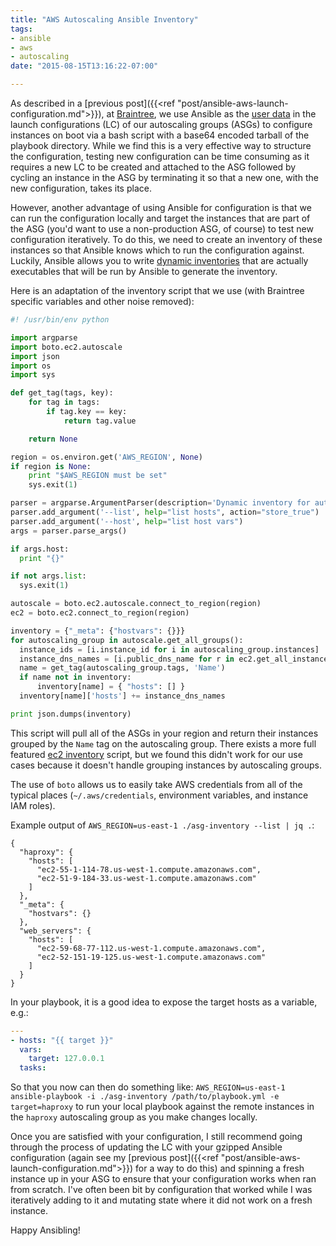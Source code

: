 ```yaml
---
title: "AWS Autoscaling Ansible Inventory"
tags:
- ansible
- aws
- autoscaling
date: "2015-08-15T13:16:22-07:00"

---
```


As described in a [previous post]({{<ref
"post/ansible-aws-launch-configuration.md">}}), at
[Braintree](http://braintreepayments.com/), we use Ansible as the [user
data](http://docs.aws.amazon.com/AWSEC2/latest/UserGuide/user-data.html) in the
launch configurations (LC) of our autoscaling groups (ASGs) to configure
instances on boot via a bash script with a base64 encoded tarball of the
playbook directory. While we find this is a very effective way to structure the
configuration, testing new configuration can be time consuming as it requires a
new LC to be created and attached to the ASG followed by cycling an instance in
the ASG by terminating it so that a new one, with the new configuration, takes
its place.

However, another advantage of using Ansible for configuration is that we can
run the configuration locally and target the instances that are part of the ASG
(you'd want to use a non-production ASG, of course) to test new configuration
iteratively.  To do this, we need to create an inventory of these instances so
that Ansible knows which to run the configuration against.  Luckily, Ansible
allows you to write [dynamic
inventories](http://docs.ansible.com/ansible/intro_dynamic_inventory.html) that
are actually executables that will be run by Ansible to generate the inventory.

Here is an adaptation of the inventory script that we use (with Braintree
specific variables and other noise removed):

```python
#! /usr/bin/env python

import argparse
import boto.ec2.autoscale
import json
import os
import sys

def get_tag(tags, key):
    for tag in tags:
        if tag.key == key:
            return tag.value

    return None

region = os.environ.get('AWS_REGION', None)
if region is None:
    print "$AWS_REGION must be set"
    sys.exit(1)

parser = argparse.ArgumentParser(description='Dynamic inventory for autoscaling groups')
parser.add_argument('--list', help="list hosts", action="store_true")
parser.add_argument('--host', help="list host vars")
args = parser.parse_args()

if args.host:
  print "{}"

if not args.list:
  sys.exit(1)

autoscale = boto.ec2.autoscale.connect_to_region(region)
ec2 = boto.ec2.connect_to_region(region)

inventory = {"_meta": {"hostvars": {}}}
for autoscaling_group in autoscale.get_all_groups():
  instance_ids = [i.instance_id for i in autoscaling_group.instances]
  instance_dns_names = [i.public_dns_name for r in ec2.get_all_instances(instance_ids) for i in r.instances]
  name = get_tag(autoscaling_group.tags, 'Name')
  if name not in inventory:
      inventory[name] = { "hosts": [] }
  inventory[name]['hosts'] += instance_dns_names

print json.dumps(inventory)
```

This script will pull all of the ASGs in your region and return their instances
grouped by the `Name` tag on the autoscaling group. There exists a more full
featured [ec2
inventory](https://raw.githubusercontent.com/ansible/ansible/devel/contrib/inventory/ec2.py)
script, but we found this didn't work for our use cases because it doesn't
handle grouping instances by autoscaling groups.

The use of `boto` allows us to easily take AWS credentials from all of the
typical places (`~/.aws/credentials`, environment variables, and instance IAM
roles).

Example output of `AWS_REGION=us-east-1 ./asg-inventory --list | jq .`:
```
{
  "haproxy": {
    "hosts": [
      "ec2-55-1-114-78.us-west-1.compute.amazonaws.com",
      "ec2-51-9-184-33.us-west-1.compute.amazonaws.com"
    ]
  },
  "_meta": {
    "hostvars": {}
  },
  "web_servers": {
    "hosts": [
      "ec2-59-68-77-112.us-west-1.compute.amazonaws.com",
      "ec2-52-151-19-125.us-west-1.compute.amazonaws.com"
    ]
  }
}
```

In your playbook, it is a good idea to expose the target hosts as a variable,
e.g.:

```yml
---
- hosts: "{{ target }}"
  vars:
    target: 127.0.0.1
  tasks:
```

So that you now can then do something like: `AWS_REGION=us-east-1
ansible-playbook -i ./asg-inventory /path/to/playbook.yml -e target=haproxy` to
run your local playbook against the remote instances in the `haproxy`
autoscaling group as you make changes locally.

Once you are satisfied with your configuration, I still recommend going through
the process of updating the LC with your gzipped Ansible configuration (again
see my [previous post]({{<ref
"post/ansible-aws-launch-configuration.md">}}) for a way to do this) and
spinning a fresh instance up in your ASG to ensure that your configuration
works when ran from scratch. I've often been bit by configuration that worked
while I was iteratively adding to it and mutating state where it did not work
on a fresh instance.

Happy Ansibling!
